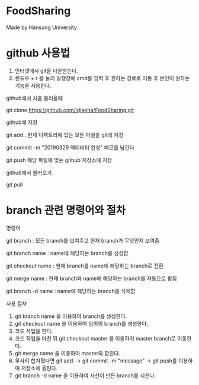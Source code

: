 # FoodSharing
Made by Hansung University


# github 사용법

1. 인터넷에서 git을 다운받는다.
2. 윈도우 + r 를 눌러 실행창에 cmd를 입력 후 원하는 경로로 이동 후 본인이 원하는 기능을 사용한다.



github에서 처음 불러올때

git clone https://github.com/idjaeha/FoodSharing.git



github에 저장

git add . 
현재 디렉토리에 있는 모든 파일을 git에 저장

git commit -m "20190329 액티비티 완성"
메모를 남긴다

git push
해당 파일에 맞는 github 저장소에 저장



github에서 불러오기

git pull



# branch 관련 명령어와 절차

명령어

git branch          : 모든 branch를 보여주고 현재 branch가 무엇인지 보여줌

git branch name     : name에 해당하는 branch를 생성함

git checkout name   : 현재 branch를 name에 해당하는 branch로 전환

git merge name      : 현재 branch와 name에 해당하는 branch를 자동으로 합침

git branch -d name  : name에 해당하는 branch를 삭제함



사용 절차

1. git branch name 을 이용하여 branch를 생성한다.
2. git checkout name 을 이용하여 임의의 branch를 생성한다.
3. 코드 작업을 한다.
4. 코드 작업을 마친 뒤 git checkout master 를 이용하여 master branch로 이동한다.
5. git merge name 을 이용하여 master와 합친다.
6. 무사히 합쳐졌다면 git add. -> git commit -m "message" -> git push를 이용하여 저장소에 올린다.
7. git branch -d name 을 이용하여 자신이 만든 branch를 지운다.




